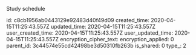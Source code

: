 Study schedule

id: c8cb1956ab0443129e92483d40f49d09
created_time: 2020-04-15T11:25:43.557Z
updated_time: 2020-04-15T11:25:43.557Z
user_created_time: 2020-04-15T11:25:43.557Z
user_updated_time: 2020-04-15T11:25:43.557Z
encryption_cipher_text: 
encryption_applied: 0
parent_id: 3c44574e55cd42498be3d50310fb263b
is_shared: 0
type_: 2